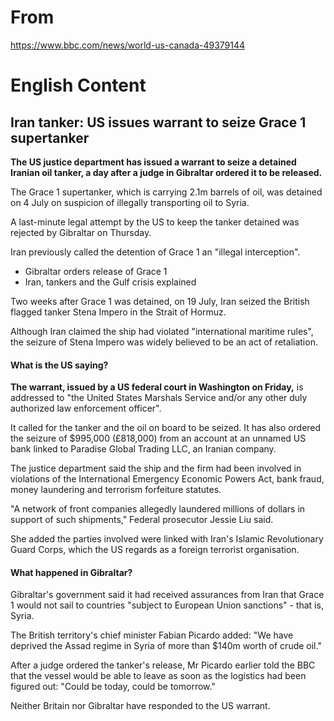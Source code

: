 # From

https://www.bbc.com/news/world-us-canada-49379144

# English Content

## Iran tanker: US issues warrant to seize Grace 1 supertanker

<b>The US justice department has issued a warrant to seize a detained Iranian oil tanker, a day after a judge in Gibraltar ordered it to be released.</b>

The Grace 1 supertanker, which is carrying 2.1m barrels of oil, was detained on 4 July on suspicion of illegally transporting oil to Syria.

A last-minute legal attempt by the US to keep the tanker detained was rejected by Gibraltar on Thursday.

Iran previously called the detention of Grace 1 an "illegal interception".

* Gibraltar orders release of Grace 1
* Iran, tankers and the Gulf crisis explained

Two weeks after Grace 1 was detained, on 19 July, Iran seized the British flagged tanker Stena Impero in the Strait of Hormuz.

Although Iran claimed the ship had violated "international maritime rules", the seizure of Stena Impero was widely believed to be an act of retaliation.

#### What is the US saying?

<b>The warrant, issued by a US federal court in Washington on Friday,</b> is addressed to "the United States Marshals Service and/or any other duly authorized law enforcement officer".

It called for the tanker and the oil on board to be seized. It has also ordered the seizure of $995,000 (£818,000) from an account at an unnamed US bank linked to Paradise Global Trading LLC, an Iranian company.

The justice department said the ship and the firm had been involved in violations of the International Emergency Economic Powers Act, bank fraud, money laundering and terrorism forfeiture statutes.

"A network of front companies allegedly laundered millions of dollars in support of such shipments," Federal prosecutor Jessie Liu said.

She added the parties involved were linked with Iran's Islamic Revolutionary Guard Corps, which the US regards as a foreign terrorist organisation.

#### What happened in Gibraltar?

Gibraltar's government said it had received assurances from Iran that Grace 1 would not sail to countries "subject to European Union sanctions" - that is, Syria.

The British territory's chief minister Fabian Picardo added: "We have deprived the Assad regime in Syria of more than $140m worth of crude oil."

After a judge ordered the tanker's release, Mr Picardo earlier told the BBC that the vessel would be able to leave as soon as the logistics had been figured out: "Could be today, could be tomorrow."

Neither Britain nor Gibraltar have responded to the US warrant.